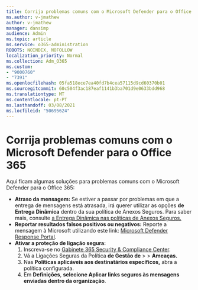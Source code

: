 ```yaml
---
title: Corrija problemas comuns com o Microsoft Defender para o Office 365
ms.author: v-jmathew
author: v-jmathew
manager: dansimp
audience: Admin
ms.topic: article
ms.service: o365-administration
ROBOTS: NOINDEX, NOFOLLOW
localization_priority: Normal
ms.collection: Adm_O365
ms.custom:
- "9000760"
- "7391"
ms.openlocfilehash: 05fa518ece7ea40fd7b4cea57115d9cd60370b01
ms.sourcegitcommit: 60c504f3ac187eaf1141b3ba701d9e0633bdd968
ms.translationtype: MT
ms.contentlocale: pt-PT
ms.lasthandoff: 03/08/2021
ms.locfileid: "50695624"
---
```

# <a name="fix-common-problems-with-microsoft-defender-for-office-365"></a>Corrija problemas comuns com o Microsoft Defender para o Office 365

Aqui ficam algumas soluções para problemas comuns com o Microsoft Defender para o Office 365:

- **Atraso da mensagem:** Se estiver a passar por problemas em que a entrega de mensagens está atrasada, irá querer utilizar as opções **de Entrega Dinâmica** dentro da sua política de Anexos Seguros. Para saber mais, consulte [a Entrega Dinâmica nas políticas de Anexos Seguros.](https://go.microsoft.com/fwlink/?linkid=2094106)
- **Reportar resultados falsos positivos ou negativos:** Reporte a mensagem à Microsoft utilizando este link: [Microsoft Defender Response Portal](https://go.microsoft.com/fwlink/?linkid=2092835).
- **Ativar a proteção de ligação segura:**
    1. Inscreva-se no [Gabinete 365 Security & Compliance Center](https://go.microsoft.com/fwlink/p/?linkid=2077143).
    2. Vá a Ligações Seguras da Política **de Gestão de**  >    >  **Ameaças.**
    3. Nas **Políticas aplicáveis aos destinatários específicos,** abra a política configurada.
    4. Em **Definições**, **selecione Aplicar links seguros às mensagens enviadas dentro da organização**.
